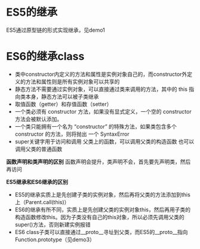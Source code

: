 # ES5的继承
ES5通过原型链的形式实现继承，见demo1


# ES6的继承class
- 类中constructor内定义的方法和属性是实例对象自己的，而constructor外定义的方法和属性则是所有实例对象可以共享的
- 静态方法不需要通过实例对象，可以直接通过类来调用的方法，其中的 this 指向类本身，静态方法可以被子类继承
- 取值函数（getter）和存值函数（setter）
- 一个类必须有 constructor 方法，如果没有显式定义，一个空的 constructor 方法会被默认添加。
- 一个类只能拥有一个名为 “constructor” 的特殊方法，如果类包含多个 constructor 的方法，则将抛出 一个 SyntaxError 
- super关键字用于访问和调用 父类上的函数，可以调用父类的构造函数 也可以调用父类的普通函数


**函数声明和类声明的区别**
函数声明会提升，类声明不会，首先要先声明类，然后再访问

**ES5继承和ES6继承的区别**
- ES5的继承实质上是先创建子类的实例对象，然后再将父类的方法添加到this上（Parent.call(this)）
- ES6的继承有所不同，实质上是先创建父类的实例对象this，然后再用子类的构造函数修改this。因为子类没有自己的this对象，所以必须先调用父类的super()方法，否则新建实例报错
- ES6 class子类可以直接通过__proto__寻址到父类，而ES5的__proto__指向Function.prototype（见demo3）